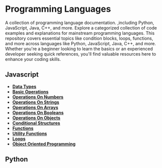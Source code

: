 # Programming Languages

A collection of programming language documentation. ,including Python, JavaScript, Java, C++, and more.
Explore a categorized collection of code examples and explanations for mainstream programming languages. This repository covers essential topics like condition blocks, loops, functions, and more across languages like Python, JavaScript, Java, C++, and more. Whether you're a beginner looking to learn the basics or an experienced developer seeking quick references, you'll find valuable resources here to enhance your coding skills.

## Javascript

- [**Data Types**](./Javascript/DataTypes.md)
- [**Basic Operations**](./Javascript/BasicOperations.md)
- [**Operations On Numbers**](./Javascript/OperationsOnNumber.md)
- [**Operations On Strings**](./Javascript/OperationsOnStrings.md)
- [**Operations On Arrays**](./Javascript/OperationsOnArray.md)
- [**Operations On Booleans**](./Javascript/OperationsOnBoolean.md)
- [**Operations On Objects**](./Javascript/OperationsOnObjects.md)
- [**Conditional Structures**](./Javascript/ConditionalStatements.md)
- [**Functions**](./Javascript/Functions.md)
- [**Utility Functions**](./Javascript/UtilityFunctions.md)
- [**Loops**](./Javascript/OperationsOnStrings.md)
- [**Object Oriented Programming**](./Javascript/Opp.md)

## Python
